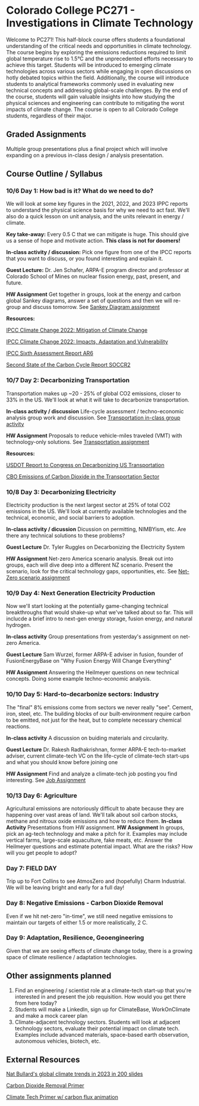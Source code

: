 # Colorado College PC271 - Investigations in Climate Technology
Welcome to PC271! This half-block course offers students a foundational understanding of the critical needs and opportunities in climate technology. The course begins by exploring the emissions reductions required to limit global temperature rise to 1.5°C and the unprecedented efforts necessary to achieve this target. Students will be introduced to emerging climate technologies across various sectors while engaging in open discussions on hotly debated topics within the field. Additionally, the course will introduce students to analytical frameworks commonly used in evaluating new technical concepts and addressing global-scale challenges. By the end of the course, students will gain valuable insights into how studying the physical sciences and engineering can contribute to mitigating the worst impacts of climate change. The course is open to all Colorado College students, regardless of their major.

## Graded Assignments ##
Multiple group presentations plus a final project which will involve expanding on a previous in-class design / analysis presentation.

## Course Outline / Syllabus
### 10/6 Day 1: How bad is it? What do we need to do?

We will look at some key figures in the 2021, 2022, and 2023 IPPC reports to understand the physical science basis for why we need to act fast. We'll also do a quick lesson on unit analysis, and the units relevant in energy / climate.

**Key take-away:** Every 0.5 C that we can mitigate is huge. This should give us a sense of hope and motivate action. **This class is not for doomers!**

**In-class activity / discussion:** Pick one figure from one of the IPCC reports that you want to discuss, or you found interesting and explain it.

**Guest Lecture:** Dr. Jen Schafer, ARPA-E program director and professor at Colorado School of Mines on nuclear fission energy, past, present, and future.

**HW Assignment** Get together in groups, look at the energy and carbon global Sankey diagrams, answer a set of questions and then we will re-group and discuss tomorrow. See [Sankey Diagram assignment](sankey_activity.md)

**Resources:**

[IPCC Climate Change 2022: Mitigation of Climate Change](https://www.ipcc.ch/report/ar6/wg3/)

[IPCC Climate Change 2022: Impacts, Adaptation and Vulnerability](https://www.ipcc.ch/report/ar6/wg2/)

[IPCC Sixth Assessment Report AR6](https://www.ipcc.ch/report/ar6/wg1/chapter/technical-summary/)

[Second State of the Carbon Cycle Report SOCCR2](https://carbon2018.globalchange.gov/)

### 10/7 Day 2: Decarbonizing Transportation
Transportation makes up ~20 - 25% of global CO2 emissions, closer to 33% in the US. We'll look at what it will take to decarbonize transportation.

**In-class activity / discussion** Life-cycle assessment / techno-economic analysis group work and discussion. See [Transportation in-class group activity](transportation_inclass_activity.md)

**HW Assignment** Proposals to reduce vehicle-miles traveled (VMT) with technology-only solutions. See [Transportation assignment](transportation_activity.md)

**Resources:**

[USDOT Report to Congress on Decarbonizing US Transportation](https://www.transportation.gov/sites/dot.gov/files/2024-07/DOT%20Report%20to%20Congress%20Decarbonizing%20US%20Transportation%20072924%20final.pdf)

[CBO Emissions of Carbon Dioxide in the Transportation Sector](https://www.cbo.gov/system/files/2022-12/58566-co2-emissions-transportation.pdf)

### 10/8 Day 3: Decarbonizing Electricity
Electricity production is the next largest sector at 25% of total CO2 emissions in the US. We'll look at currently available technologies and the technical, economic, and social barriers to adoption. 

**In-class activity / dicussion** Dicussion on permitting, NIMBYism, etc. Are there any technical solutions to these problems?

**Guest Lecture** Dr. Tyler Ruggles on Decarbonizing the Electricity System

**HW Assignment** Net-zero America scenario analysis. Break out into groups, each will dive deep into a different NZ scenario. Present the scenario, look for the critical technology gaps, opportunities, etc. See [Net-Zero scenario assignment](netzero_activity.md)

### 10/9 Day 4: Next Generation Electricity Production
Now we'll start looking at the potentially game-changing technical breakthroughs that would shake-up what we've talked about so far. This will inclucde a brief intro to next-gen energy storage, fusion energy, and natural hydrogen.

**In-class activity** Group presentations from yesterday's assignment on net-zero America.

**Guest Lecture** Sam Wurzel, former ARPA-E adviser in fusion, founder of FusionEnergyBase on "Why Fusion Energy Will Change Everything"

**HW Assignment** Answering the Heilmeyer questions on new technical concepts. Doing some example techno-economic analysis.

### 10/10 Day 5: Hard-to-decarbonize sectors: Industry
The "final" 8% emissions come from sectors we never really "see". Cement, iron, steel, etc. The building blocks of our built-environment require carbon to be emitted, not just for the heat, but to complete necessary chemical reactions.

**In-class activity** A discussion on buiding materials and circularity.

**Guest Lecture** Dr. Rakesh Radhakrishnan, former ARPA-E tech-to-market adviser, current climate-tech VC on the life-cycle of climate-tech start-ups and what you should know before joining one

**HW Assignment** Find and analyze a climate-tech job posting you find interesting. See [Job Assignment](career_activity.md) 

### 10/13 Day 6: Agriculture
Agricultural emissions are notoriously difficult to abate because they are happening over vast areas of land. We'll talk about soil carbon stocks, methane and nitroux oxide emissions and how to reduce them.
**In-class Activity** Presentations from HW assignment. 
**HW Assignment** In groups, pick an ag-tech technology and make a pitch for it. Examples may include vertical farms, large-scale aquaculture, fake meats, etc. Answer the Heilmeyer questions and estimate potential impact. What are the risks? How will you get people to adopt?


### Day 7: FIELD DAY
Trip up to Fort Collins to see AtmosZero and (hopefully) Charm Industrial. We will be leaving bright and early for a full day!

### Day 8: Negative Emissions - Carbon Dioxide Removal
Even if we hit net-zero "in-time", we still need negative emissions to maintain our targets of either 1.5 or more realistically, 2 C.

### Day 9: Adaptation, Resilience, Geoengineering
Given that we are seeing effects of climate change today, there is a growing space of climate resilience / adaptation technologies.

## Other assignments planned
1. Find an engineering / scientist role at a climate-tech start-up that you're interested in and present the job requisition. How would you get there from here today?
2. Students will make a LinkedIn, sign up for ClimateBase, WorkOnClimate and make a mock career plan
3. Climate-adjacent technology sectors. Students will look at adjacent technology sectors, evaluate their potential impact on climate tech. Examples include advanced materials, space-based earth observation, autonomous vehicles, biotech, etc.

## External Resources
[Nat Bullard's global climate trends in 2023 in 200 slides](https://www.nathanielbullard.com/presentations])

[Carbon Dioxide Removal Primer](https://cdrprimer.org/)

[Climate Tech Primer w/ carbon flux animation](https://www.climatetechnologyprimer.com/section_1/1.2)

